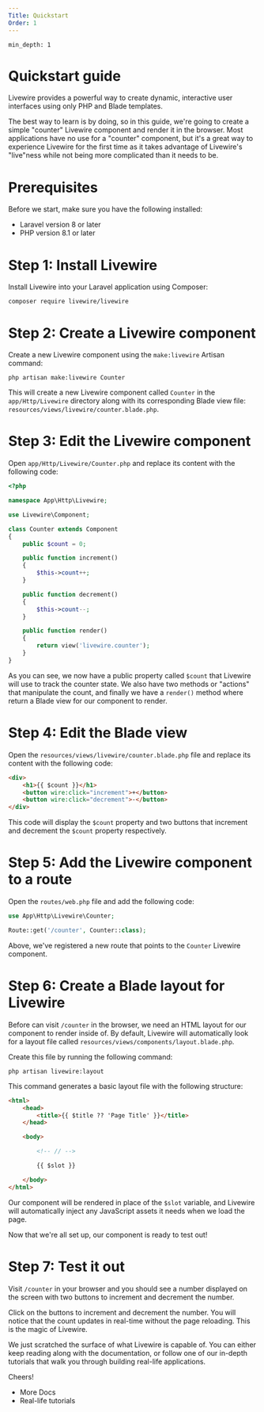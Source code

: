 ```yaml
---
Title: Quickstart
Order: 1
---
```


```toc
min_depth: 1
```

<a name="quickstart"></a>
# Quickstart guide

Livewire provides a powerful way to create dynamic, interactive user interfaces using only PHP and Blade templates.

The best way to learn is by doing, so in this guide, we're going to create a simple "counter" Livewire component and render it in the browser. Most applications have no use for a "counter" component, but it's a great way to experience Livewire for the first time as it takes advantage of Livewire's "live"ness while not being more complicated than it needs to be.

# Prerequisites

Before we start, make sure you have the following installed:

- Laravel version 8 or later
- PHP version 8.1 or later

# Step 1: Install Livewire

Install Livewire into your Laravel application using Composer:

```shell
composer require livewire/livewire
```

# Step 2: Create a Livewire component

Create a new Livewire component using the `make:livewire` Artisan command:

```shell
php artisan make:livewire Counter
```

This will create a new Livewire component called `Counter` in the `app/Http/Livewire` directory along with its corresponding Blade view file: `resources/views/livewire/counter.blade.php`.

# Step 3: Edit the Livewire component

Open `app/Http/Livewire/Counter.php` and replace its content with the following code:

```php
<?php

namespace App\Http\Livewire;

use Livewire\Component;

class Counter extends Component
{
    public $count = 0;

    public function increment()
    {
        $this->count++;
    }

    public function decrement()
    {
        $this->count--;
    }

    public function render()
    {
        return view('livewire.counter');
    }
}
```

As you can see, we now have a public property called `$count` that Livewire will use to track the counter state. We also have two methods or "actions" that manipulate the count, and finally we have a `render()` method where return a Blade view for our component to render.

# Step 4: Edit the Blade view

Open the `resources/views/livewire/counter.blade.php` file and replace its content with the following code:

```html
<div>
    <h1>{{ $count }}</h1>
    <button wire:click="increment">+</button>
    <button wire:click="decrement">-</button>
</div>
```

This code will display the `$count` property and two buttons that increment and decrement the `$count` property respectively.

# Step 5: Add the Livewire component to a route

Open the `routes/web.php` file and add the following code:

```php
use App\Http\Livewire\Counter;

Route::get('/counter', Counter::class);
```

Above, we've registered a new route that points to the `Counter` Livewire component.

# Step 6: Create a Blade layout for Livewire

Before can visit `/counter` in the browser, we need an HTML layout for our component to render inside of. By default, Livewire will automatically look for a layout file called `resources/views/components/layout.blade.php`.

Create this file by running the following command:

```shell
php artisan livewire:layout
```

This command generates a basic layout file with the following structure:

```html
<html>
	<head>
		<title>{{ $title ?? 'Page Title' }}</title>
	</head>

	<body>

		<!-- // -->

		{{ $slot }}

	</body>
</html>
```

Our component will be rendered in place of the `$slot` variable, and Livewire will automatically inject any JavaScript assets it needs when we load the page.

Now that we're all set up, our component is ready to test out!

# Step 7: Test it out

Visit `/counter` in your browser and you should see a number displayed on the screen with two buttons to increment and decrement the number.

Click on the buttons to increment and decrement the number. You will notice that the count updates in real-time without the page reloading. This is the magic of Livewire.

We just scratched the surface of what Livewire is capable of. You can either keep reading along with the documentation, or follow one of our in-depth tutorials that walk you through building real-life applications.

Cheers!

* More Docs
* Real-life tutorials

